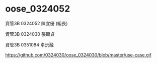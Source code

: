 # oose_0324052

資管3B 0324052 陳宜優 (組長)

資管3B 0324030 張頤貞

資管3B 0351084 卓沅融

https://github.com/0324030/oose_0324030/blob/master/use-case.gif
